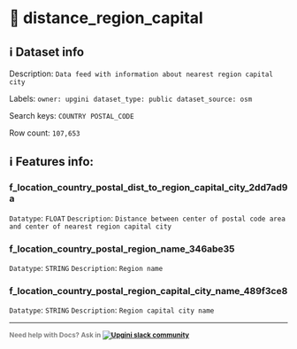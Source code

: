 # 📖 distance_region_capital 
## ℹ️ Dataset info 
Description: `Data feed with information about nearest region capital city` 

Labels: ` owner: upgini ` &nbsp;` dataset_type: public ` &nbsp;` dataset_source: osm ` &nbsp;

Search keys: 
` COUNTRY ` &nbsp;` POSTAL_CODE ` &nbsp;

Row count: `107,653` 

## ℹ️ Features info:

### f_location_country_postal_dist_to_region_capital_city_2dd7ad9a
`Datatype`: `FLOAT`
`Description`: `Distance between center of postal code area and center of nearest region capital city`

### f_location_country_postal_region_name_346abe35
`Datatype`: `STRING`
`Description`: `Region name`

### f_location_country_postal_region_capital_city_name_489f3ce8
`Datatype`: `STRING`
`Description`: `Region capital city name`



---

<span style="color:grey;font-weight:700;font-size:12px">
    Need help with Docs? Ask in
    <a href="https://4mlg.short.gy/join-upgini-community">
        <img alt="Upgini slack community" src="https://img.shields.io/badge/slack-@upgini-orange.svg?logo=slack">
    </a>
</span>